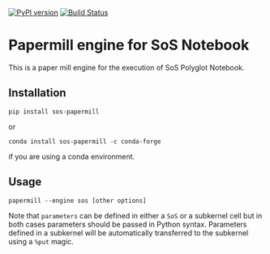 [![PyPI version](https://badge.fury.io/py/sos-papermill.svg)](https://badge.fury.io/py/sos-papermill)
[![Build Status](https://travis-ci.org/vatlab/sos-papermill.svg?branch=master)](https://travis-ci.org/vatlab/sos-papermill)


# Papermill engine for SoS Notebook

This is a paper mill engine for the execution of SoS Polyglot Notebook.

## Installation

```
pip install sos-papermill
```

or

```
conda install sos-papermill -c conda-forge
```
if you are using a conda environment.

## Usage

```
papermill --engine sos [other options]
```

Note that `parameters` can be defined in either a `SoS` or a subkernel cell but in both cases
parameters should be passed in Python syntax. Parameters defined in a subkernel will be automatically
transferred to the subkernel using a `%put` magic.
